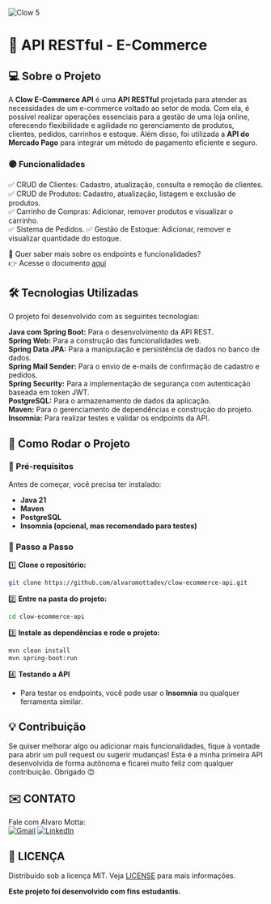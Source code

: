 ![Clow 5](https://github.com/user-attachments/assets/17b7c231-0474-4ddc-bf36-2bc2fce14377)

# 🛒 API RESTful - E-Commerce  

## 💻 Sobre o Projeto  

A **Clow E-Commerce API** é uma **API RESTful** projetada para atender as necessidades de um e-commerce voltado ao setor de moda. Com ela, é possível realizar operações essenciais para a gestão de uma loja online, oferecendo flexibilidade e agilidade no gerenciamento de produtos, clientes, pedidos, carrinhos e estoque. Além disso, foi utilizada a **API do Mercado Pago** para integrar um método de pagamento eficiente e seguro.

### 🟣 Funcionalidades  

✅ CRUD de Clientes: Cadastro, atualização, consulta e remoção de clientes.  
✅ CRUD de Produtos: Cadastro, atualização, listagem e exclusão de produtos.  
✅ Carrinho de Compras: Adicionar, remover produtos e visualizar o carrinho.  
✅ Sistema de Pedidos. 
✅ Gestão de Estoque: Adicionar, remover e visualizar quantidade do estoque.

📜 Quer saber mais sobre os endpoints e funcionalidades?  
👉 Acesse o documento [aqui](https://sassy-ermine-3c7.notion.site/Clow-E-Commerce-API-1a712b6797b38086abf7c78425ed31c2?pvs=73)

## 🛠 Tecnologias Utilizadas  

O projeto foi desenvolvido com as seguintes tecnologias:  

**Java com Spring Boot:** Para o desenvolvimento da API REST.  
**Spring Web:** Para a construção das funcionalidades web.  
**Spring Data JPA:** Para a manipulação e persistência de dados no banco de dados.  
**Spring Mail Sender:** Para o envio de e-mails de confirmação de cadastro e pedidos.  
**Spring Security:** Para a implementação de segurança com autenticação baseada em token JWT.  
**PostgreSQL:** Para o armazenamento de dados da aplicação.  
**Maven:** Para o gerenciamento de dependências e construção do projeto.  
**Insomnia:** Para realizar testes e validar os endpoints da API.

## 🎯 Como Rodar o Projeto  

### 🔹 Pré-requisitos  
Antes de começar, você precisa ter instalado:  
- **Java 21**  
- **Maven**  
- **PostgreSQL**  
- **Insomnia (opcional, mas recomendado para testes)**  

### 🔹 Passo a Passo  

1️⃣ **Clone o repositório:**  
```bash
git clone https://github.com/alvaromottadev/clow-ecommerce-api.git
```  

2️⃣ **Entre na pasta do projeto:**  
```bash
cd clow-ecommerce-api
```  

3️⃣ **Instale as dependências e rode o projeto:**  
```bash
mvn clean install
mvn spring-boot:run
```  

4️⃣ **Testando a API**  
- Para testar os endpoints, você pode usar o **Insomnia** ou qualquer ferramenta similar.  

## 💡 Contribuição  

Se quiser melhorar algo ou adicionar mais funcionalidades, fique à vontade para abrir um pull request ou sugerir mudanças! Esta é a minha primeira API desenvolvida de forma autônoma e ficarei muito feliz com qualquer contribuição. Obrigado 😊

## ✉️ CONTATO
Fale com Alvaro Motta:  
[![Gmail](https://img.shields.io/badge/Gmail-D14836?logo=gmail&logoColor=white)](mailto:alvaromotta.dev@gmail.com)  [![LinkedIn](https://img.shields.io/badge/LinkedIn-0077B5?logo=linkedin&logoColor=white)](https://www.linkedin.com/in/alvaromottadev/)

## 📃 LICENÇA
Distribuído sob a licença MIT. Veja [LICENSE](https://github.com/alvaromottadev/clow-ecommerce-api/blob/master/LICENSE) para mais informações.

**Este projeto foi desenvolvido com fins estudantis.**
